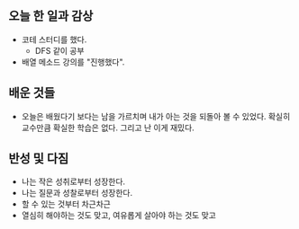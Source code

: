 ## 오늘 한 일과 감상

- 코테 스터디를 했다.
  - DFS 같이 공부
- 배열 메소드 강의를 "진행했다".

## 배운 것들
- 오늘은 배웠다기 보다는 남을 가르치며 내가 아는 것을 되돌아 볼 수 있었다. 확실히 교수만큼 확실한 학습은 없다. 그리고 난 이게 재밌다.

## 반성 및 다짐

- 나는 작은 성취로부터 성장한다.
- 나는 질문과 성찰로부터 성장한다.
- 할 수 있는 것부터 차근차근
- 열심히 해야하는 것도 맞고, 여유롭게 살아야 하는 것도 맞고